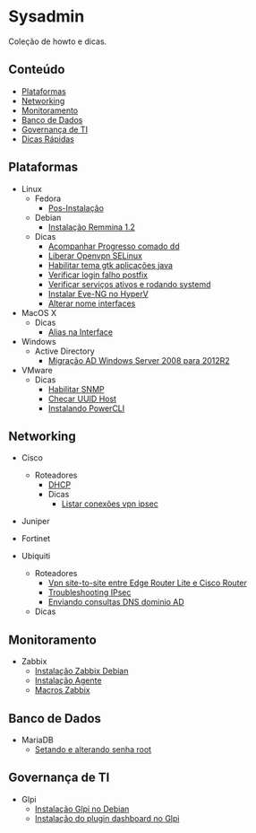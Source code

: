<!--
  Title: Sysadmin
  Description: Lista de howto e dicas de ferramenta e serviços de infra-estrutura.
  Author: drsemann
  -->

# Sysadmin

Coleção de howto e dicas.


## Conteúdo
 - [Plataformas](#plataformas)
 - [Networking](#networking)
 - [Monitoramento](#monitoramento)
 - [Banco de Dados](#banco-de-dados)
 - [Governança de TI](#governança-de-ti)
 - [Dicas Rápidas](#dicas)

## Plataformas
 - Linux
   - Fedora
     - <a href="https://github.com/drsemann/sysadmin/blob/master/linux/fedora/fedora_posinstall.md">Pos-Instalação</a>
   - Debian
     - <a href="https://github.com/drsemann/sysadmin/blob/master/linux/debian/install_remmina.md">Instalação Remmina 1.2</a>
   - Dicas
    	- <a href="https://github.com/drsemann/sysadmin/blob/master/linux/dicas/progresso_dd.md">Acompanhar Progresso comado dd</a>
    	- <a href="https://github.com/drsemann/sysadmin/blob/master/linux/dicas/allow_openvpn_selinux.md">Liberar Openvpn SELinux</a>
    	- <a href="https://github.com/drsemann/sysadmin/blob/master/linux/dicas/java_gtk_theme.md">Habilitar tema gtk aplicações java</a>
		- <a href="https://github.com/drsemann/sysadmin/blob/master/linux/dicas/postfix_auth_failed.md">Verificar login falho postfix</a>
		- <a href="https://github.com/drsemann/sysadmin/blob/master/linux/dicas/systemd_active_runing.md">Verificar serviços ativos e rodando systemd</a>
		- <a href="https://github.com/drsemann/sysadmin/blob/master/linux/dicas/install_eveNG_hyperV.md">Instalar Eve-NG no HyperV</a>
		- <a href="https://github.com/drsemann/sysadmin/blob/master/linux/dicas/change_interface_name.md">Alterar nome interfaces</a>
 - MacOS X
   - Dicas
     - <a href="https://github.com/drsemann/sysadmin/blob/master/macosx/dicas/ifconfig_alias.md">Alias na Interface</a>
 - Windows
 	 - Active Directory
 		 - <a href="https://github.com/drsemann/sysadmin/blob/master/windows/activedirectory/migra_win08_win12.md">Migração AD Windows Server 2008 para 2012R2</a>
 - VMware
 	 - Dicas
 		 - <a href="https://github.com/drsemann/sysadmin/blob/master/vmware/dicas/enable_snmp.md">Habilitar SNMP</a>
 		 - <a href="https://github.com/drsemann/sysadmin/blob/master/vmware/dicas/check_uuid.md">Checar UUID Host</a>
		 - <a href="https://github.com/drsemann/sysadmin/blob/master/vmware/dicas/install_powercli.md">Instalando PowerCLI</a>

## Networking
 - Cisco
 	- Roteadores
 		- <a href="https://github.com/drsemann/sysadmin/blob/master/cisco/roteadores/config_dhcp.md">DHCP</a>
 		- Dicas
 			- <a href="https://github.com/drsemann/sysadmin/blob/master/cisco/roteadores/dicas/list_con_vpn.md">Listar conexões vpn ipsec</a>

 - Juniper
 - Fortinet
 - Ubiquiti
 	- Roteadores
 		- <a href="https://github.com/drsemann/sysadmin/blob/master/ubiquiti/roteadores/site_to_site_er_cisco.md">Vpn site-to-site entre Edge Router Lite e Cisco Router</a>
	  	- <a href="https://github.com/drsemann/sysadmin/blob/master/ubiquiti/roteadores/troubleshooting_vpn_ipsec.md">Troubleshooting IPsec </a>
		- <a href="https://github.com/drsemann/sysadmin/blob/master/ubiquiti/roteadores/dns_forward_ad.md">Enviando consultas DNS dominio AD </a>
	- Dicas


## Monitoramento
 - Zabbix
 	- <a href="https://github.com/drsemann/sysadmin/blob/master/monitoramento/zabbix/zabbix_install.md">Instalação Zabbix Debian</a>
 	- <a href="https://github.com/drsemann/sysadmin/blob/master/monitoramento/zabbix/zabbix_agent_install.md">Instalação Agente</a>
 	- <a href="https://github.com/drsemann/sysadmin/blob/master/monitoramento/zabbix/macros_zabbix.md">Macros Zabbix</a>


## Banco de Dados
 - MariaDB
 	-  <a href="https://github.com/drsemann/sysadmin/blob/master/dbs/mariadb/setar_pass_root.md">Setando e alterando senha root</a>

## Governança de TI
- Glpi
	- <a href="https://github.com/drsemann/sysadmin/blob/master/governancati/glpi/install_glpi_debian.md">Instalação Glpi no Debian</a>
	- <a href="https://github.com/drsemann/sysadmin/blob/master/governancati/glpi/install_plugin_dashboard.md">Instalação do plugin dashboard no Glpi</a>